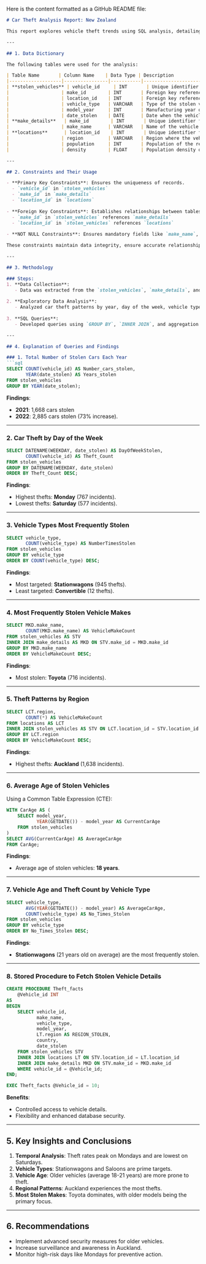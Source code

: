 Here is the content formatted as a GitHub README file:

```markdown
# Car Theft Analysis Report: New Zealand

This report explores vehicle theft trends using SQL analysis, detailing data definitions, constraints, and methodologies. Insights include theft patterns by region, vehicle type, age, and temporal trends for informed decision-making.

---

## 1. Data Dictionary

The following tables were used for the analysis:

| Table Name       | Column Name    | Data Type | Description                                       |
|-------------------|----------------|-----------|---------------------------------------------------|
| **stolen_vehicles** | vehicle_id     | INT       | Unique identifier for each stolen vehicle         |
|                   | make_id        | INT       | Foreign key referencing vehicle make details      |
|                   | location_id    | INT       | Foreign key referencing the locations table       |
|                   | vehicle_type   | VARCHAR   | Type of the stolen vehicle (e.g., Stationwagon)   |
|                   | model_year     | INT       | Manufacturing year of the stolen vehicle          |
|                   | date_stolen    | DATE      | Date when the vehicle was reported stolen         |
| **make_details**   | make_id        | INT       | Unique identifier for vehicle makes               |
|                   | make_name      | VARCHAR   | Name of the vehicle's manufacturer (e.g., Toyota) |
| **locations**      | location_id    | INT       | Unique identifier for locations                   |
|                   | region         | VARCHAR   | Region where the vehicle was stolen (e.g., Auckland) |
|                   | population     | INT       | Population of the region                          |
|                   | density        | FLOAT     | Population density of the region                 |

---

## 2. Constraints and Their Usage

- **Primary Key Constraints**: Ensures the uniqueness of records.
  - `vehicle_id` in `stolen_vehicles`
  - `make_id` in `make_details`
  - `location_id` in `locations`
  
- **Foreign Key Constraints**: Establishes relationships between tables.
  - `make_id` in `stolen_vehicles` references `make_details`
  - `location_id` in `stolen_vehicles` references `locations`
  
- **NOT NULL Constraints**: Ensures mandatory fields like `make_name`, `region`, and `date_stolen` cannot be null.

These constraints maintain data integrity, ensure accurate relationships, and prevent incomplete records.

---

## 3. Methodology

### Steps:
1. **Data Collection**: 
   - Data was extracted from the `stolen_vehicles`, `make_details`, and `locations` tables.
   
2. **Exploratory Data Analysis**: 
   - Analyzed car theft patterns by year, day of the week, vehicle type, make, region, and vehicle age.
   
3. **SQL Queries**: 
   - Developed queries using `GROUP BY`, `INNER JOIN`, and aggregation functions like `COUNT()` and `AVG()`.

---

## 4. Explanation of Queries and Findings

### 1. Total Number of Stolen Cars Each Year
```sql
SELECT COUNT(vehicle_id) AS Number_cars_stolen,
       YEAR(date_stolen) AS Years_stolen
FROM stolen_vehicles
GROUP BY YEAR(date_stolen);
```
**Findings**:
- **2021**: 1,668 cars stolen
- **2022**: 2,885 cars stolen (73% increase).

---

### 2. Car Theft by Day of the Week
```sql
SELECT DATENAME(WEEKDAY, date_stolen) AS DayOfWeekStolen,
       COUNT(vehicle_id) AS Theft_Count
FROM stolen_vehicles
GROUP BY DATENAME(WEEKDAY, date_stolen)
ORDER BY Theft_Count DESC;
```
**Findings**:
- Highest thefts: **Monday** (767 incidents).
- Lowest thefts: **Saturday** (577 incidents).

---

### 3. Vehicle Types Most Frequently Stolen
```sql
SELECT vehicle_type,
       COUNT(vehicle_type) AS NumberTimesStolen
FROM stolen_vehicles
GROUP BY vehicle_type
ORDER BY COUNT(vehicle_type) DESC;
```
**Findings**:
- Most targeted: **Stationwagons** (945 thefts).
- Least targeted: **Convertible** (12 thefts).

---

### 4. Most Frequently Stolen Vehicle Makes
```sql
SELECT MKD.make_name,
       COUNT(MKD.make_name) AS VehicleMakeCount
FROM stolen_vehicles AS STV
INNER JOIN make_details AS MKD ON STV.make_id = MKD.make_id
GROUP BY MKD.make_name
ORDER BY VehicleMakeCount DESC;
```
**Findings**:
- Most stolen: **Toyota** (716 incidents).

---

### 5. Theft Patterns by Region
```sql
SELECT LCT.region,
       COUNT(*) AS VehicleMakeCount
FROM locations AS LCT
INNER JOIN stolen_vehicles AS STV ON LCT.location_id = STV.location_id
GROUP BY LCT.region
ORDER BY VehicleMakeCount DESC;
```
**Findings**:
- Highest thefts: **Auckland** (1,638 incidents).

---

### 6. Average Age of Stolen Vehicles
Using a Common Table Expression (CTE):
```sql
WITH CarAge AS (
    SELECT model_year,
           YEAR(GETDATE()) - model_year AS CurrentCarAge
    FROM stolen_vehicles
)
SELECT AVG(CurrentCarAge) AS AverageCarAge
FROM CarAge;
```
**Findings**:
- Average age of stolen vehicles: **18 years**.

---

### 7. Vehicle Age and Theft Count by Vehicle Type
```sql
SELECT vehicle_type,
       AVG(YEAR(GETDATE()) - model_year) AS AverageCarAge,
       COUNT(vehicle_type) AS No_Times_Stolen
FROM stolen_vehicles
GROUP BY vehicle_type
ORDER BY No_Times_Stolen DESC;
```
**Findings**:
- **Stationwagons** (21 years old on average) are the most frequently stolen.

---

### 8. Stored Procedure to Fetch Stolen Vehicle Details
```sql
CREATE PROCEDURE Theft_facts
    @Vehicle_id INT
AS
BEGIN
    SELECT vehicle_id,
           make_name,
           vehicle_type,
           model_year,
           LT.region AS REGION_STOLEN,
           country,
           date_stolen
    FROM stolen_vehicles STV
    INNER JOIN locations LT ON STV.location_id = LT.location_id
    INNER JOIN make_details MKD ON STV.make_id = MKD.make_id
    WHERE vehicle_id = @Vehicle_id;
END;

EXEC Theft_facts @Vehicle_id = 10;
```
**Benefits**:
- Controlled access to vehicle details.
- Flexibility and enhanced database security.

---

## 5. Key Insights and Conclusions

1. **Temporal Analysis**: Theft rates peak on Mondays and are lowest on Saturdays.
2. **Vehicle Types**: Stationwagons and Saloons are prime targets.
3. **Vehicle Age**: Older vehicles (average 18-21 years) are more prone to theft.
4. **Regional Patterns**: Auckland experiences the most thefts.
5. **Most Stolen Makes**: Toyota dominates, with older models being the primary focus.

---

## 6. Recommendations

- Implement advanced security measures for older vehicles.
- Increase surveillance and awareness in Auckland.
- Monitor high-risk days like Mondays for preventive action.
```

